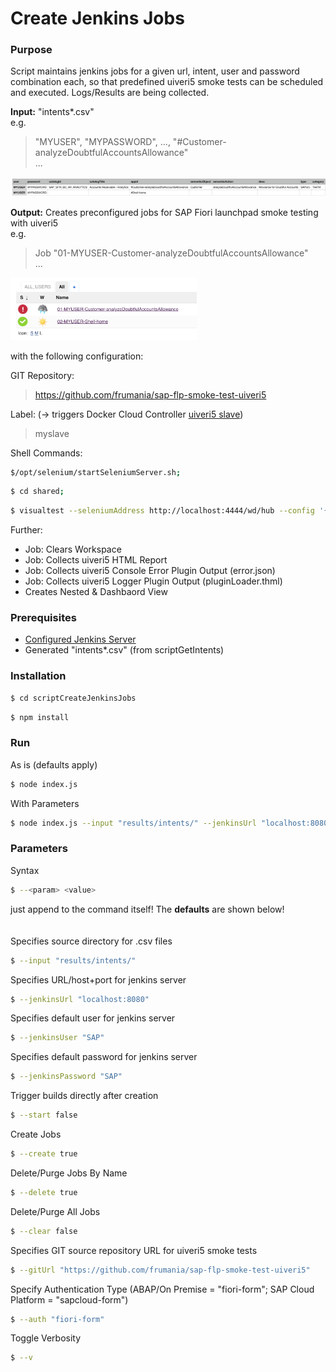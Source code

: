 # Create Jenkins Jobs

### Purpose

Script maintains jenkins jobs for a given url, intent, user and password combination each, so that predefined uiveri5 smoke tests can be scheduled and executed. Logs/Results are being collected.

**Input:** "intents*.csv"  
e.g.  
> "MYUSER", "MYPASSWORD", ..., "#Customer-analyzeDoubtfulAccountsAllowance"  
> ...

<img src="https://github.com/frumania/sap-flp-smoke-test-uiveri5/blob/master/docs/img/intents.png" alt="drawing"/>

**Output:** Creates preconfigured jobs for SAP Fiori launchpad smoke testing with uiveri5  
e.g.  
> Job "01-MYUSER-Customer-analyzeDoubtfulAccountsAllowance"  
> ...

<img src="https://github.com/frumania/sap-flp-smoke-test-uiveri5/blob/master/docs/img/jobs.png" alt="drawing" height="100"/>

with the following configuration:

GIT Repository: 
> https://github.com/frumania/sap-flp-smoke-test-uiveri5

Label: (-> triggers Docker Cloud Controller [uiveri5 slave](https://hub.docker.com/r/frumania/uiveri5-base/))
> myslave

Shell Commands:
```bash  
$/opt/selenium/startSeleniumServer.sh;  
```
```bash
$ cd shared;  
```
```bash
$ visualtest --seleniumAddress http://localhost:4444/wd/hub --config '{"auth":{"sapcloud-form":{"user":"MYUSER","pass":"MYPASSWORD"}},"baseUrl":"https://...","intent":"#Customer-analyzeDoubtfulAccountsAllowance","specs":"specs/app.spec.js"}'
```

Further:  
* Job: Clears Workspace
* Job: Collects uiveri5 HTML Report
* Job: Collects uiveri5 Console Error Plugin Output (error.json)
* Job: Collects uiveri5 Logger Plugin Output (pluginLoader.thml)
* Creates Nested & Dashbaord View

### Prerequisites

* [Configured Jenkins Server](https://hub.docker.com/r/frumania/docker-jenkins-preconf/)
* Generated "intents*.csv" (from scriptGetIntents)

### Installation

```bash
$ cd scriptCreateJenkinsJobs
```

```bash
$ npm install
```

### Run

As is (defaults apply)
```bash  
$ node index.js
```

With Parameters  
```bash
$ node index.js --input "results/intents/" --jenkinsUrl "localhost:8080" --jenkinsUser "SAP" --jenkinsPassword "SAP" --gitUrl "https://github.com/frumania/sap-flp-smoke-test-uiveri5" --delete false --auth "sapcloud-form" --create false --start true --clear false --v
```

### Parameters

Syntax
```bash 
$ --<param> <value>
```
just append to the command itself! The **defaults** are shown below!  
<br>
<br>
Specifies source directory for .csv files
```bash 
$ --input "results/intents/"
```

Specifies URL/host+port for jenkins server  
```bash 
$ --jenkinsUrl "localhost:8080"
```

Specifies default user for jenkins server  
```bash 
$ --jenkinsUser "SAP"
```

Specifies default password for jenkins server  
```bash 
$ --jenkinsPassword "SAP"
```

Trigger builds directly after creation  
```bash 
$ --start false
```

Create Jobs  
```bash
$ --create true
```

Delete/Purge Jobs By Name
```bash 
$ --delete true
```

Delete/Purge All Jobs   
```bash 
$ --clear false
```

Specifies GIT source repository URL for uiveri5 smoke tests  
```bash 
$ --gitUrl "https://github.com/frumania/sap-flp-smoke-test-uiveri5"
```

Specify Authentication Type (ABAP/On Premise = "fiori-form"; SAP Cloud Platform = "sapcloud-form")  
```bash 
$ --auth "fiori-form"
```

Toggle Verbosity
```bash 
$ --v
```
